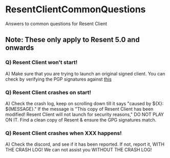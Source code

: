 # ResentClientCommonQuestions
Answers to common questions for Resent Client

## Note: These only apply to Resent 5.0 and onwards

### Q) Resent Client won't start!
A) Make sure that you are trying to launch an original signed client. You can check by verifying the PGP signatures against [this](https://github.com/The-Resent-Team/ResentClientSignatures)

### Q) Resent Client crashes on start!
A) Check the crash log, keep on scrolling down till it says "caused by ${X}: ${MESSAGE}." If the message is "This copy of Resent Client has been modified! Resent Client will not launch for security reasons," DO NOT PLAY ON IT. Find a clean copy of Resent & ensure the GPG signatures match.

### Q) Resent Client crashes when XXX happens!
A) Check the discord, and see if it has been reported. If not, report it, WITH THE CRASH LOG! We can not assist you WITHOUT THE CRASH LOG!

